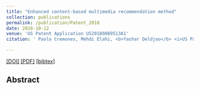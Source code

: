 ```yaml
---
title: "Enhanced content-based multimedia recommendation method"
collection: publications
permalink: /publication/Patent_2018
date: 2018-10-12
venue: 'US Patent Application US20180089513A1'
citation: ' Paolo Cremones, Mehdi Elahi, <b>Yashar Deldjoo</b> <i>US Patent Application 2018 </i><b>(US Patent 2018)</b>.'

---
```


[[DOI]](https://patents.google.com/patent/US20180089513A1/en) [[PDF]]()  [[bibtex]]()

## Abstract
